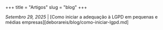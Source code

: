 +++
title = "Artigos"
slug = "blog"
+++

*Setembro 29, 2025* | [Como iniciar a adequação à LGPD em pequenas e médias empresas][deborareis/blog/como-iniciar-lgpd.md]
